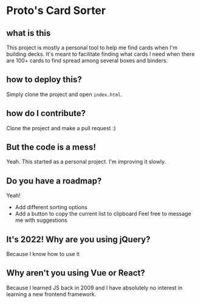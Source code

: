 # Proto's Card Sorter

## what is this
This project is mostly a personal tool to help me find cards when I'm building decks. It's meant to facilitate finding what cards I need when there are 100+ cards to find spread among several boxes and binders.

## how to deploy this?
Simply clone the project and open `index.html`.

## how do I contribute?
Clone the project and make a pull request :)

## But the code is a mess!
Yeah. This started as a personal project. I'm improving it slowly.

## Do you have a roadmap?
Yeah!
* Add different sorting options
* Add a button to copy the current list to clipboard
Feel free to message me with suggestions

## It's 2022! Why are you using jQuery?
Because I know how to use it

## Why aren't you using Vue or React?
Because I learned JS back in 2009 and I have absolutely no interest in learning a new frontend framework.
